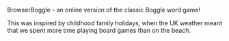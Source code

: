 BrowserBoggle - an online version of the classic Boggle word game!

This was inspired by childhood family holidays, when the UK weather meant that we spent more time playing board games than on the beach. 

